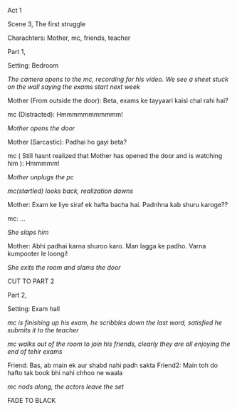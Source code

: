 Act 1

Scene 3, The first struggle

Charachters: Mother, mc, friends, teacher

Part 1,

Setting: Bedroom

_The camera opens to the mc, recording for his video. We see a sheet stuck on the wall saying the exams start next week_

Mother (From outside the door): Beta, exams ke tayyaari kaisi chal rahi hai?

mc (Distracted): Hmmmmmmmmmmm!

*Mother opens the door*

Mother (Sarcastic): Padhai ho gayi beta?

mc ( Still hasnt realized that Mother has opened the door and is watching him ): Hmmmmm!

*Mother unplugs the pc*

*mc(startled) looks back, realization dawns*

Mother: Exam ke liye siraf ek hafta bacha hai. Padnhna kab shuru karoge??

mc: ...

<!-- Aakhein kharab hone waala point><-->

_She slaps him_

Mother: Abhi padhai karna shuroo karo. Man lagga ke padho. Varna kumpooter le loongi!

_She exits the room and slams the door_

CUT TO PART 2

Part 2, 

Setting: Exam hall

*mc is finishing up his exam, he scribbles down the last word, satisfied he submits it to the teacher*

*mc walks out of the room to join his friends, clearly they are all enjoying the end of tehir exams*

Friend: Bas, ab main ek aur shabd nahi padh sakta
Friend2: Main toh do hafto tak book bhi nahi chhoo ne waala

*mc nods along, the actors leave the set*

FADE TO BLACK
